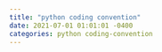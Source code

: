 ```yaml
---
title: "python coding convention"
date: 2021-07-01 01:01:01 -0400
categories: python coding-convention
---
```


